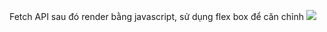 Fetch API sau đó render bằng javascript, sử dụng flex box để căn chỉnh
![](https://i.imgur.com/3aeblEL.png)
